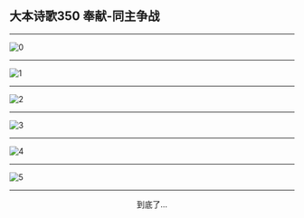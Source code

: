 
## 大本诗歌350 奉献-同主争战
        
<div id="aplayer0"></div>

---

<img alt="0" data-original="/data/d0350/0.png">

---

<img alt="1" data-original="/data/d0350/1.png">

---

<img alt="2" data-original="/data/d0350/2.png">

---

<img alt="3" data-original="/data/d0350/3.png">

---

<img alt="4" data-original="/data/d0350/4.png">

---

<img alt="5" data-original="/data/d0350/5.png">

---

<p style="text-align: center">到底了...</p>

<script src="/js/dist-view.js"></script>

<script>
MAIN.id = 'd0350';
        
const ap0 = new APlayer({
    container: document.getElementById('aplayer0'),
    volume: 1,
    loop: 'none',
    preload: 'none',
    audio: [{
        name: '大本诗歌350.mp3',
        artist: '大本诗歌',
        url: 'https://res.wx.qq.com/voice/getvoice?mediaid=MzI0NTk3MDM5M18yMjQ3NDkxODQ0',
        cover: '/favicon'
    }]
});
</script>

